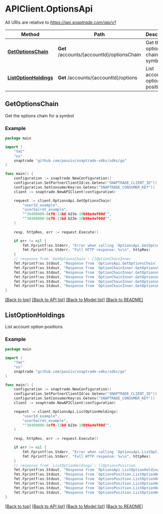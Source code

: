 # APIClient.OptionsApi

All URIs are relative to *https://api.snaptrade.com/api/v1*

Method | Path | Description
------------- | ------------- | -------------
[**GetOptionsChain**](OptionsApi.md#GetOptionsChain) | **Get** /accounts/{accountId}/optionsChain | Get the options chain for a symbol
[**ListOptionHoldings**](OptionsApi.md#ListOptionHoldings) | **Get** /accounts/{accountId}/options | List account option positions



## GetOptionsChain

Get the options chain for a symbol



### Example

```go
package main

import (
    "fmt"
    "os"
    snaptrade "github.com/passiv/snaptrade-sdks/sdks/go"
)

func main() {
    configuration := snaptrade.NewConfiguration()
    configuration.SetPartnerClientId(os.Getenv("SNAPTRADE_CLIENT_ID"))
    configuration.SetConsumerKey(os.Getenv("SNAPTRADE_CONSUMER_KEY"))
    client := snaptrade.NewAPIClient(configuration)

    request := client.OptionsApi.GetOptionsChain(
        "userId_example",
        "userSecret_example",
        ""38400000-8cf0-11bd-b23e-10b96e4ef00d"",
        ""38400000-8cf0-11bd-b23e-10b96e4ef00d"",
    )
    
    resp, httpRes, err := request.Execute()

    if err != nil {
        fmt.Fprintf(os.Stderr, "Error when calling `OptionsApi.GetOptionsChain``: %v\n", err)
        fmt.Fprintf(os.Stderr, "Full HTTP response: %v\n", httpRes)
    }
    // response from `GetOptionsChain`: []OptionChainInner
    fmt.Fprintf(os.Stdout, "Response from `OptionsApi.GetOptionsChain`: %v\n", resp)
    fmt.Fprintf(os.Stdout, "Response from `OptionChainInner.GetOptionsChain.ExpiryDate`: %v\n", *resp.ExpiryDate)
    fmt.Fprintf(os.Stdout, "Response from `OptionChainInner.GetOptionsChain.Description`: %v\n", *resp.Description)
    fmt.Fprintf(os.Stdout, "Response from `OptionChainInner.GetOptionsChain.ListingExchange`: %v\n", *resp.ListingExchange)
    fmt.Fprintf(os.Stdout, "Response from `OptionChainInner.GetOptionsChain.OptionExerciseType`: %v\n", *resp.OptionExerciseType)
    fmt.Fprintf(os.Stdout, "Response from `OptionChainInner.GetOptionsChain.ChainPerRoot`: %v\n", *resp.ChainPerRoot)
}
```

[[Back to top]](#) [[Back to API list]](../README.md#documentation-for-api-endpoints)
[[Back to Model list]](../README.md#documentation-for-models)
[[Back to README]](../README.md)


## ListOptionHoldings

List account option positions



### Example

```go
package main

import (
    "fmt"
    "os"
    snaptrade "github.com/passiv/snaptrade-sdks/sdks/go"
)

func main() {
    configuration := snaptrade.NewConfiguration()
    configuration.SetPartnerClientId(os.Getenv("SNAPTRADE_CLIENT_ID"))
    configuration.SetConsumerKey(os.Getenv("SNAPTRADE_CONSUMER_KEY"))
    client := snaptrade.NewAPIClient(configuration)

    request := client.OptionsApi.ListOptionHoldings(
        "userId_example",
        "userSecret_example",
        ""38400000-8cf0-11bd-b23e-10b96e4ef00d"",
    )
    
    resp, httpRes, err := request.Execute()

    if err != nil {
        fmt.Fprintf(os.Stderr, "Error when calling `OptionsApi.ListOptionHoldings``: %v\n", err)
        fmt.Fprintf(os.Stderr, "Full HTTP response: %v\n", httpRes)
    }
    // response from `ListOptionHoldings`: []OptionsPosition
    fmt.Fprintf(os.Stdout, "Response from `OptionsApi.ListOptionHoldings`: %v\n", resp)
    fmt.Fprintf(os.Stdout, "Response from `OptionsPosition.ListOptionHoldings.Symbol`: %v\n", *resp.Symbol)
    fmt.Fprintf(os.Stdout, "Response from `OptionsPosition.ListOptionHoldings.Price`: %v\n", *resp.Price)
    fmt.Fprintf(os.Stdout, "Response from `OptionsPosition.ListOptionHoldings.Units`: %v\n", *resp.Units)
    fmt.Fprintf(os.Stdout, "Response from `OptionsPosition.ListOptionHoldings.AveragePurchasePrice`: %v\n", *resp.AveragePurchasePrice)
    fmt.Fprintf(os.Stdout, "Response from `OptionsPosition.ListOptionHoldings.Currency`: %v\n", *resp.Currency)
}
```

[[Back to top]](#) [[Back to API list]](../README.md#documentation-for-api-endpoints)
[[Back to Model list]](../README.md#documentation-for-models)
[[Back to README]](../README.md)

